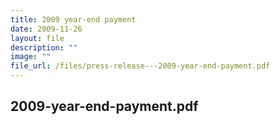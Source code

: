 ```yaml
---
title: 2009 year‑end payment
date: 2009-11-26
layout: file
description: ""
image: ""
file_url: /files/press-release---2009-year-end-payment.pdf
---
```

2009-year-end-payment.pdf
---